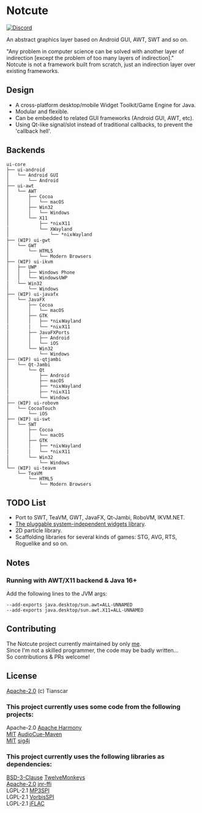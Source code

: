 # Notcute
[![Discord](https://img.shields.io/discord/1062481080202055752?style=for-the-badge&logo=discord)](https://discord.gg/hghED8mWUd)

An abstract graphics layer based on Android GUI, AWT, SWT and so on.

"Any problem in computer science can be solved with another layer of indirection [except the problem of too many layers of indirection]."  
Notcute is not a framework built from scratch, just an indirection layer over existing frameworks.

## Design
- A cross-platform desktop/mobile Widget Toolkit/Game Engine for Java.
- Modular and flexible.
- Can be embedded to related GUI frameworks (Android GUI, AWT, etc).
- Using Qt-like signal/slot instead of traditional callbacks, to prevent the 'callback hell'.

## Backends
```
ui-core
├── ui-android
│   └── Android GUI
│       └── Android
├── ui-awt
│   └── AWT
│       ├── Cocoa
│       │   └── macOS
│       ├── Win32
│       │   └── Windows
│       └── X11
│           ├── *nix⁄X11
│           └── XWayland
│               └── *nix⁄Wayland
├── (WIP) ui-gwt
│   └── GWT
│       └── HTML5
│           └── Modern Browsers
├── (WIP) ui-ikvm
│   ├── UWP
│   │   ├── Windows Phone
│   │   └── Windows⁄UWP
│   └── Win32
│       └── Windows
├── (WIP) ui-javafx
│   └── JavaFX
│       ├── Cocoa
│       │   └── macOS
│       ├── GTK
│       │   ├── *nix⁄Wayland
│       │   └── *nix⁄X11
│       ├── JavaFXPorts
│       │   ├── Android
│       │   └── iOS
│       └── Win32
│           └── Windows
├── (WIP) ui-qtjambi
│   └── Qt-Jambi
│       └── Qt
│           ├── Android
│           ├── macOS
│           ├── *nix⁄Wayland
│           ├── *nix⁄X11
│           └── Windows
├── (WIP) ui-robovm
│   └── CocoaTouch
│       └── iOS
├── (WIP) ui-swt
│   └── SWT
│       ├── Cocoa
│       │   └── macOS
│       ├── GTK
│       │   ├── *nix⁄Wayland
│       │   └── *nix⁄X11
│       └── Win32
│           └── Windows
└── (WIP) ui-teavm
    └── TeaVM
        └── HTML5
            └── Modern Browsers
```

## TODO List
- Port to SWT, TeaVM, GWT, JavaFX, Qt-Jambi, RoboVM, IKVM.NET.
- [The pluggable system-independent widgets library](/widgets).
- 2D particle library.
- Scaffolding libraries for several kinds of games: STG, AVG, RTS, Roguelike and so on.

## Notes
### Running with AWT/X11 backend & Java 16+
Add the following lines to the JVM args: 
```
--add-exports java.desktop/sun.awt=ALL-UNNAMED
--add-exports java.desktop/sun.awt.X11=ALL-UNNAMED
```

## Contributing
The Notcute project currently maintained by only [me](https://github.com/Tianscar).  
Since I'm not a skilled programmer, the code may be badly written...  
So contributions & PRs welcome!

## License
[Apache-2.0](LICENSE) (c) Tianscar

### This project currently uses some code from the following projects:
Apache-2.0 [Apache Harmony](https://harmony.apache.org)  
[MIT](https://github.com/philfrei/AudioCue-maven/blob/main/LICENSE) [AudioCue-Maven](https://github.com/philfrei/AudioCue-maven)  
[MIT](https://github.com/msteinbeck/sig4j/blob/master/LICENSE) [sig4j](https://github.com/msteinbeck/sig4j)
### This project currently uses the following libraries as dependencies:
[BSD-3-Clause](https://github.com/haraldk/TwelveMonkeys/blob/master/LICENSE.txt) [TwelveMonkeys](http://haraldk.github.io/TwelveMonkeys/)  
[Apache-2.0](https://github.com/jnr/jnr-ffi/blob/master/LICENSE) [jnr-ffi](https://github.com/jnr/jnr-ffi)  
LGPL-2.1 [MP3SPI](https://mvnrepository.com/artifact/com.googlecode.soundlibs/mp3spi/1.9.5.4)  
LGPL-2.1 [VorbisSPI](https://mvnrepository.com/artifact/com.googlecode.soundlibs/vorbisspi/1.0.3.3)  
LGPL-2.1 [jFLAC](https://jflac.sourceforge.net)
